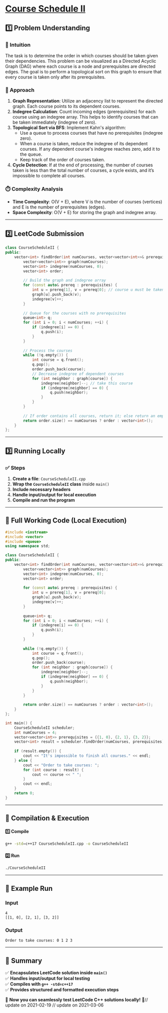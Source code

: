 # **[Course Schedule II](https://leetcode.com/problems/course-schedule-ii/description/)**  

## **1️⃣ Problem Understanding**  
### **📌 Intuition**  
The task is to determine the order in which courses should be taken given their dependencies. This problem can be visualized as a Directed Acyclic Graph (DAG) where each course is a node and prerequisites are directed edges. The goal is to perform a topological sort on this graph to ensure that every course is taken only after its prerequisites.

### **🚀 Approach**  
1. **Graph Representation**: Utilize an adjacency list to represent the directed graph. Each course points to its dependent courses.
2. **Indegree Calculation**: Count incoming edges (prerequisites) for each course using an indegree array. This helps to identify courses that can be taken immediately (indegree of zero).
3. **Topological Sort via BFS**: Implement Kahn's algorithm:
   - Use a queue to process courses that have no prerequisites (indegree zero).
   - When a course is taken, reduce the indegree of its dependent courses. If any dependent course's indegree reaches zero, add it to the queue.
   - Keep track of the order of courses taken.
4. **Cycle Detection**: If at the end of processing, the number of courses taken is less than the total number of courses, a cycle exists, and it’s impossible to complete all courses.

### **⏱️ Complexity Analysis**  
- **Time Complexity**: O(V + E), where V is the number of courses (vertices) and E is the number of prerequisites (edges).  
- **Space Complexity**: O(V + E) for storing the graph and indegree array.  

---  

## **2️⃣ LeetCode Submission**  
```cpp
class CourseScheduleII {
public:
    vector<int> findOrder(int numCourses, vector<vector<int>>& prerequisites) {
        vector<vector<int>> graph(numCourses);
        vector<int> indegree(numCourses, 0);
        vector<int> order;
        
        // Build the graph and indegree array
        for (const auto& prereq : prerequisites) {
            int u = prereq[1], v = prereq[0]; // course u must be taken before course v
            graph[u].push_back(v);
            indegree[v]++;
        }
        
        // Queue for the courses with no prerequisites
        queue<int> q;
        for (int i = 0; i < numCourses; ++i) {
            if (indegree[i] == 0) {
                q.push(i);
            }
        }
        
        // Process the courses
        while (!q.empty()) {
            int course = q.front();
            q.pop();
            order.push_back(course);
            // Decrease indegree of dependent courses
            for (int neighbor : graph[course]) {
                indegree[neighbor]--; // take this course
                if (indegree[neighbor] == 0) {
                    q.push(neighbor);
                }
            }
        }
        
        // If order contains all courses, return it; else return an empty vector
        return order.size() == numCourses ? order : vector<int>();
    }
};
```  

---  

## **3️⃣ Running Locally**  
### **✅ Steps**  
1. **Create a file**: `CourseScheduleII.cpp`  
2. **Wrap the `CourseScheduleII` class** inside `main()`  
3. **Include necessary headers**  
4. **Handle input/output for local execution**  
5. **Compile and run the program**  

---  

## **📝 Full Working Code (Local Execution)**  
```cpp
#include <iostream>
#include <vector>
#include <queue>
using namespace std;

class CourseScheduleII {
public:
    vector<int> findOrder(int numCourses, vector<vector<int>>& prerequisites) {
        vector<vector<int>> graph(numCourses);
        vector<int> indegree(numCourses, 0);
        vector<int> order;
        
        for (const auto& prereq : prerequisites) {
            int u = prereq[1], v = prereq[0];
            graph[u].push_back(v);
            indegree[v]++;
        }
        
        queue<int> q;
        for (int i = 0; i < numCourses; ++i) {
            if (indegree[i] == 0) {
                q.push(i);
            }
        }
        
        while (!q.empty()) {
            int course = q.front();
            q.pop();
            order.push_back(course);
            for (int neighbor : graph[course]) {
                indegree[neighbor]--;
                if (indegree[neighbor] == 0) {
                    q.push(neighbor);
                }
            }
        }
        
        return order.size() == numCourses ? order : vector<int>();
    }
};

int main() {
    CourseScheduleII scheduler;
    int numCourses = 4;
    vector<vector<int>> prerequisites = {{1, 0}, {2, 1}, {3, 2}};
    vector<int> result = scheduler.findOrder(numCourses, prerequisites);
    
    if (result.empty()) {
        cout << "It's impossible to finish all courses." << endl;
    } else {
        cout << "Order to take courses: ";
        for (int course : result) {
            cout << course << " ";
        }
        cout << endl;
    }
    return 0;
}
```  

---  

## **🔧 Compilation & Execution**  
#### **1️⃣ Compile**  
```bash
g++ -std=c++17 CourseScheduleII.cpp -o CourseScheduleII
```  

#### **2️⃣ Run**  
```bash
./CourseScheduleII
```  

---  

## **🎯 Example Run**  
### **Input**  
```
4
[[1, 0], [2, 1], [3, 2]]
```  
### **Output**  
```
Order to take courses: 0 1 2 3 
```  

---  

## **📌 Summary**  
✅ **Encapsulates LeetCode solution inside `main()`**  
✅ **Handles input/output for local testing**  
✅ **Compiles with `g++ -std=c++17`**  
✅ **Provides structured and formatted execution steps**  

🚀 **Now you can seamlessly test LeetCode C++ solutions locally!** 🚀// update on 2021-02-19
// update on 2021-03-06
